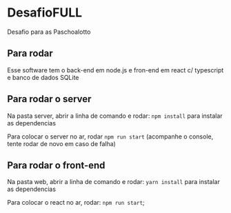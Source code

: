 # DesafioFULL

Desafio para as Paschoalotto

## Para rodar

Esse software tem o back-end em node.js e fron-end em react c/ typescript e banco de dados SQLite

## Para rodar o server

Na pasta server, abrir a linha de comando e rodar: 
```npm install``` 
para instalar as dependencias

Para colocar o server no ar, rodar `npm run start` (acompanhe o console, tente rodar de novo em caso de falha)

## Para rodar o front-end

Na pasta web, abrir a linha de comando e rodar: `yarn install` para instalar as dependencias

Para colocar o react no ar, rodar: `npm run start`;
